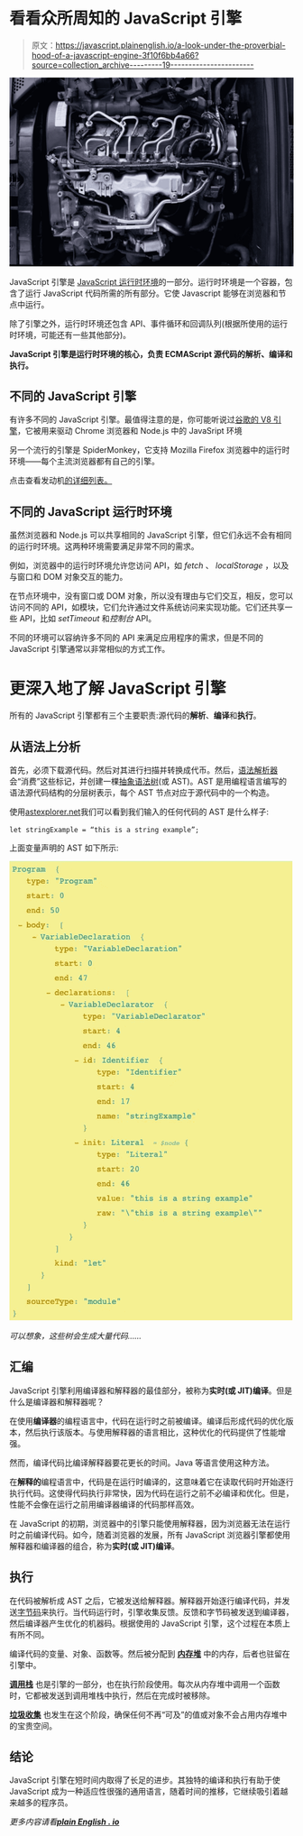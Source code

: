 # 看看众所周知的 JavaScript 引擎

> 原文：<https://javascript.plainenglish.io/a-look-under-the-proverbial-hood-of-a-javascript-engine-3f10f6bb4a66?source=collection_archive---------19----------------------->

![](img/fec4d8da941f887c3f71a51b531ebd07.png)

JavaScript 引擎是 [JavaScript 运行时环境](https://www.codecademy.com/articles/introduction-to-javascript-runtime-environments)的一部分。运行时环境是一个容器，包含了运行 JavaScript 代码所需的所有部分。它使 Javascript 能够在浏览器和节点中运行。

除了引擎之外，运行时环境还包含 API、事件循环和回调队列(根据所使用的运行时环境，可能还有一些其他部分)。

**JavaScript 引擎是运行时环境的核心，负责 ECMAScript 源代码的解析、编译和执行。**

## 不同的 JavaScript 引擎

有许多不同的 JavaScript 引擎。最值得注意的是，你可能听说过[谷歌的 V8 引擎](https://v8.dev/)，它被用来驱动 Chrome 浏览器和 Node.js 中的 JavaSript 环境

另一个流行的引擎是 SpiderMonkey，它支持 Mozilla Firefox 浏览器中的运行时环境——每个主流浏览器都有自己的引擎。

点击查看发动机[的详细列表。](https://en.wikipedia.org/wiki/List_of_ECMAScript_engines)

## 不同的 JavaScript 运行时环境

虽然浏览器和 Node.js 可以共享相同的 JavaScript 引擎，但它们永远不会有相同的运行时环境。这两种环境需要满足非常不同的需求。

例如，浏览器中的运行时环境允许您访问 API，如 *fetch* 、 *localStorage* ，以及与窗口和 DOM 对象交互的能力。

在节点环境中，没有窗口或 DOM 对象，所以没有理由与它们交互，相反，您可以访问不同的 API，如模块，它们允许通过文件系统访问来实现功能。它们还共享一些 API，比如 *setTimeout* 和*控制台* API。

不同的环境可以容纳许多不同的 API 来满足应用程序的需求，但是不同的 JavaScript 引擎通常以非常相似的方式工作。

# 更深入地了解 JavaScript 引擎

所有的 JavaScript 引擎都有三个主要职责:源代码的**解析**、**编译**和**执行**。

## 从语法上分析

首先，必须下载源代码。然后对其进行扫描并转换成代币。然后，[语法解析器](https://v8.dev/blog/preparser)会“消费”这些标记，并创建一棵[抽象语法树](https://itnext.io/ast-for-javascript-developers-3e79aeb08343)(或 AST)。AST 是用编程语言编写的语法源代码结构的分层树表示，每个 AST 节点对应于源代码中的一个构造。

使用[astexplorer.net](https://astexplorer.net/)我们可以看到我们输入的任何代码的 AST 是什么样子:

```
let stringExample = “this is a string example”;
```

上面变量声明的 AST 如下所示:

![](img/50d6c9d57274a2bbe62da9684b9da7c3.png)

*可以想象，这些树会生成大量代码……*

## 汇编

JavaScript 引擎利用编译器和解释器的最佳部分，被称为**实时(或 JIT)编译**。但是什么是编译器和解释器呢？

在使用**编译器**的编程语言中，代码在运行时之前被编译。编译后形成代码的优化版本，然后执行该版本。与使用解释器的语言相比，这种优化的代码提供了性能增强。

然而，编译代码比编译解释器要花更长的时间。Java 等语言使用这种方法。

在**解释的**编程语言中，代码是在运行时编译的，这意味着它在读取代码时开始逐行执行代码。这使得代码执行非常快，因为代码在运行之前不必编译和优化。但是，性能不会像在运行之前用编译器编译的代码那样高效。

在 JavaScript 的初期，浏览器中的引擎只能使用解释器，因为浏览器无法在运行时之前编译代码。如今，随着浏览器的发展，所有 JavaScript 浏览器引擎都使用解释器和编译器的组合，称为**实时(或 JIT)编译**。

## 执行

在代码被解析成 AST 之后，它被发送给解释器。解释器开始逐行编译代码，并发送[字节码](https://medium.com/dailyjs/understanding-v8s-bytecode-317d46c94775)来执行。当代码运行时，引擎收集反馈。反馈和字节码被发送到编译器，然后编译器产生优化的机器码。根据使用的 JavaScript 引擎，这个过程在本质上有所不同。

编译代码的变量、对象、函数等。然后被分配到 [**内存堆**](https://developer.mozilla.org/en-US/docs/Web/JavaScript/Memory_Management) 中的内存，后者也驻留在引擎中。

[**调用栈**](https://www.javascripttutorial.net/javascript-call-stack/) 也是引擎的一部分，也在执行阶段使用。每次从内存堆中调用一个函数时，它都被发送到调用堆栈中执行，然后在完成时被移除。

[**垃圾收集**](https://javascript.info/garbage-collection) 也发生在这个阶段，确保任何不再“可及”的值或对象不会占用内存堆中的宝贵空间。

## 结论

JavaScript 引擎在短时间内取得了长足的进步。其独特的编译和执行有助于使 JavaScript 成为一种适应性很强的通用语言，随着时间的推移，它继续吸引着越来越多的程序员。

*更多内容请看*[***plain English . io***](http://plainenglish.io/)